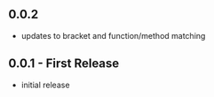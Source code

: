 ## 0.0.2
* updates to bracket and function/method matching

## 0.0.1 - First Release
* initial release
